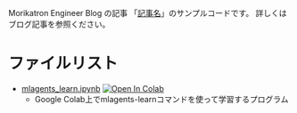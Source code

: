 Morikatron Engineer Blog の記事 「[記事名]()」のサンプルコードです。
詳しくはブログ記事を参照ください。

# ファイルリスト

* [mlagents_learn.ipynb](mlagents_learn.ipynb)   [![Open In Colab](https://colab.research.google.com/assets/colab-badge.svg)](https://colab.research.google.com/github/morikatron/snippet/blob/master/mlagents_on_colab/mlagents_learn.ipynb)
  * Google Colab上でmlagents-learnコマンドを使って学習するプログラム